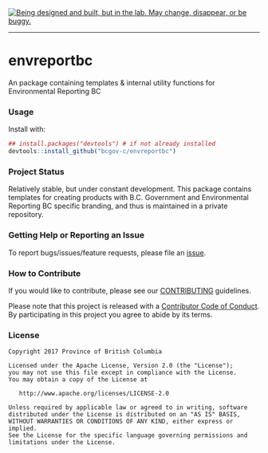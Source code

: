 <div id="devex-badge"><a rel="Exploration" href="https://github.com/BCDevExchange/docs/blob/master/discussion/projectstates.md"><img alt="Being designed and built, but in the lab. May change, disappear, or be buggy." style="border-width:0" src="https://assets.bcdevexchange.org/images/badges/exploration.svg" title="Being designed and built, but in the lab. May change, disappear, or be buggy." /></a></div>

---

# envreportbc

An  package containing templates & internal utility functions for Environmental Reporting BC

### Usage

Install with:

```r
## install.packages("devtools") # if not already installed
devtools::install_github("bcgov-c/envreportbc")
```

### Project Status

Relatively stable, but under constant development. This package contains templates for creating products with B.C. Government and Environmental Reporting BC specific branding, and thus is maintained in a private repository.

### Getting Help or Reporting an Issue

To report bugs/issues/feature requests, please file an [issue](https://github.com/bcgov-c/envreportbc/issues/).

### How to Contribute

If you would like to contribute, please see our [CONTRIBUTING](CONTRIBUTING.md) guidelines.

Please note that this project is released with a [Contributor Code of Conduct](CODE_OF_CONDUCT.md). By participating in this project you agree to abide by its terms.

### License

    Copyright 2017 Province of British Columbia

    Licensed under the Apache License, Version 2.0 (the "License");
    you may not use this file except in compliance with the License.
    You may obtain a copy of the License at 

       http://www.apache.org/licenses/LICENSE-2.0

    Unless required by applicable law or agreed to in writing, software
    distributed under the License is distributed on an "AS IS" BASIS,
    WITHOUT WARRANTIES OR CONDITIONS OF ANY KIND, either express or implied.
    See the License for the specific language governing permissions and
    limitations under the License.
